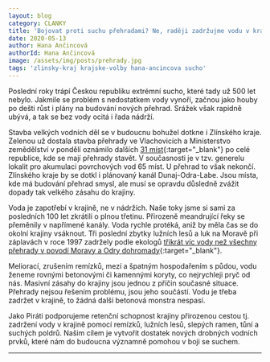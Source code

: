 ```yaml
---
layout: blog
category: CLANKY
title: 'Bojovat proti suchu přehradami? Ne, raději zadržujme vodu v krajině, říká v komentáři Hana Ančincová'
date: 2020-05-13
author: Hana Ančincová
authorId: Hana Ančincová
image: /assets/img/posts/prehrady.jpg
tags: 'zlinsky-kraj krajske-volby hana-ancincova sucho'
---
```

Poslední roky trápí Českou republiku extrémní sucho, které tady už 500 let nebylo. Jakmile se problém s nedostatkem vody vynoří, začnou jako houby po dešti růst i plány na budování nových přehrad. Srážek však rapidně ubývá, a tak se  bez vody ocitá i řada nádrží.

Stavba velkých vodních děl se v budoucnu bohužel dotkne i Zlínského kraje.  Zelenou už dostala stavba přehrady ve Vlachovicích a Ministerstvo zemědělství v pondělí oznámilo dalších [31 míst](https://www.idnes.cz/ekonomika/domaci/toman-sucho-voda-nadrze.A200511_100244_ekonomika_ven/foto/VEN834c00_mapa1.PNG){:target="_blank"} po celé republice, kde se mají přehrady stavět. V současnosti je v tzv. generelu lokalit pro akumulaci povrchových vod 65 míst. U přehrad to však nekončí. Zlínského kraje by se dotkl i plánovaný kanál Dunaj-Odra-Labe. Jsou místa, kde má budování přehrad smysl, ale musí se opravdu důsledně zvážit dopady tak velkého zásahu do krajiny. 

Voda je zapotřebí v krajině, ne v nádržích. Naše toky jsme si sami za posledních 100 let zkrátili o plnou třetinu. Přirozeně meandrující řeky se přeměnily v napřímené kanály. Voda rychle protéká, aniž by měla čas se do okolní krajiny vsáknout. Tři poslední zbytky lužních lesů a luk na Moravě při záplavách v roce 1997 zadržely podle ekologů [třikrát víc vody než všechny přehrady v povodí Moravy a Odry dohromady](https://ekolist.cz/cz/publicistika/priroda/letosni-rok-ukazal-ze-prehrady-a-rybniky-jako-ochrana-pred-suchem-nefunguji){:target="_blank"}.

Meliorací, zrušením remízků, mezí a špatným hospodařením s půdou, vodu ženeme rovnými betonovými či kamennými koryty, co nejrychleji pryč od nás. Masivní zásahy do krajiny jsou jednou z příčin současné situace. Přehrady nejsou řešením problému, jsou jeho součástí. Vodu je třeba zadržet v krajině, to žádná další betonová monstra nespasí.

Jako Piráti podporujeme retenční schopnost krajiny přirozenou cestou tj. zadržení vody v krajině pomocí remízků, lužních lesů, slepých ramen, tůní a suchých poldrů. Našim cílem je vytvořit dostatek nových drobných vodních prvků, které nám do budoucna významně pomohou v boji se suchem. 

---
